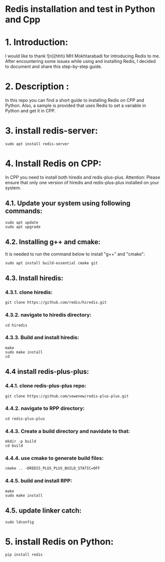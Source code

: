 
# Redis installation and test in Python and Cpp
# 1. Introduction:
I would like to thank ![n]{hhh} MH Mokhtarabadi for introducing Redis to me.
After encountering some issues while using and installing Redis, I decided to document and share this step-by-step guide.

# 2. Description :
In this repo you can find a short guide to installing Redis on CPP and Python. Also, a sample is provided that uses Redis to set a variable in Python and get it in CPP.

# 3. install redis-server:

    sudo apt install redis-server

# 4. Install Redis on CPP:
In CPP you need to install both hiredis and redis-plus-plus.
Attention:  Please ensure that only one version of hiredis and redis-plus-plus installed on your system.
## 4.1. Update your system using following commands:

    sudo apt update
    sudo apt upgrade

## 4.2. Installing g++ and cmake: 
It is needed to run the command below to install "g++" and "cmake":

	sudo apt install build-essential cmake git

## 4.3. Install hiredis:

### 4.3.1. clone hiredis:

    git clone https://github.com/redis/hiredis.git

### 4.3.2. navigate to hiredis directory: 

    cd hiredis

### 4.3.3. Build and install hiredis:

    make
    sudo make install
    cd

## 4.4 install redis-plus-plus:

### 4.4.1. clone redis-plus-plus repo: 

    git clone https://github.com/sewenew/redis-plus-plus.git

### 4.4.2. navigate to RPP directory:

    cd redis-plus-plus

### 4.4.3. Create a build directory and navidate to that:

    mkdir -p build
    cd build

### 4.4.4. use cmake to generate build files:

    cmake .. -DREDIS_PLUS_PLUS_BUILD_STATIC=OFF

### 4.4.5.  build and install RPP:

    make
    sudo make install

## 4.5. update linker catch:

    sudo ldconfig

# 5. install Redis on Python:

    pip install redis
